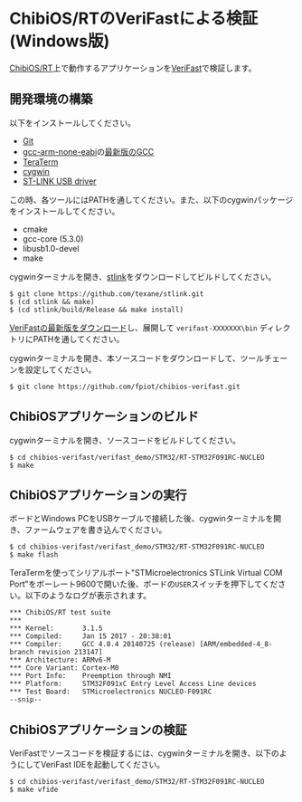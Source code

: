 # ChibiOS/RTのVeriFastによる検証 (Windows版)

[ChibiOS/RT](http://www.chibios.org/)上で動作するアプリケーションを[VeriFast](https://people.cs.kuleuven.be/~bart.jacobs/verifast/)で検証します。

## 開発環境の構築

以下をインストールしてください。

* [Git](https://git-for-windows.github.io/)
* [gcc-arm-none-eabi](https://launchpad.net/gcc-arm-embedded/+download)の[最新版のGCC](https://launchpad.net/gcc-arm-embedded/5.0/5-2016-q3-update/+download/gcc-arm-none-eabi-5_4-2016q3-20160926-win32.exe)
* [TeraTerm](https://ttssh2.osdn.jp/index.html.ja)
* [cygwin](https://cygwin.com/install.html)
* [ST-LINK USB driver](http://www.st.com/en/embedded-software/stsw-link009.html)

この時、各ツールにはPATHを通してください。また、以下のcygwinパッケージをインストールしてください。

* cmake
* gcc-core (5.3.0)
* libusb1.0-devel
* make

cygwinターミナルを開き、[stlink](https://github.com/texane/stlink)をダウンロードしてビルドしてください。

```
$ git clone https://github.com/texane/stlink.git
$ (cd stlink && make)
$ (cd stlink/build/Release && make install)
```

[VeriFastの最新版をダウンロード](https://github.com/verifast/verifast#binaries)し、展開して `verifast-XXXXXXX\bin` ディレクトリにPATHを通してください。

cygwinターミナルを開き、本ソースコードをダウンロードして、ツールチェーンを設定してください。

```
$ git clone https://github.com/fpiot/chibios-verifast.git
```

## ChibiOSアプリケーションのビルド

cygwinターミナルを開き、ソースコードをビルドしてください。

```
$ cd chibios-verifast/verifast_demo/STM32/RT-STM32F091RC-NUCLEO
$ make
```

## ChibiOSアプリケーションの実行

ボードとWindows PCをUSBケーブルで接続した後、cygwinターミナルを開き、ファームウェアを書き込んでください。

```
$ cd chibios-verifast/verifast_demo/STM32/RT-STM32F091RC-NUCLEO
$ make flash
```

TeraTermを使ってシリアルポート"STMicroelectronics STLink Virtual COM Port"をボーレート9600で開いた後、ボードの`USER`スイッチを押下してください。以下のようなログが表示されます。

```
*** ChibiOS/RT test suite
***
*** Kernel:       3.1.5
*** Compiled:     Jan 15 2017 - 20:38:01
*** Compiler:     GCC 4.8.4 20140725 (release) [ARM/embedded-4_8-branch revision 213147]
*** Architecture: ARMv6-M
*** Core Variant: Cortex-M0
*** Port Info:    Preemption through NMI
*** Platform:     STM32F091xC Entry Level Access Line devices
*** Test Board:   STMicroelectronics NUCLEO-F091RC
--snip--
```

## ChibiOSアプリケーションの検証

VeriFastでソースコードを検証するには、cygwinターミナルを開き、以下のようにしてVeriFast IDEを起動してください。

```
$ cd chibios-verifast/verifast_demo/STM32/RT-STM32F091RC-NUCLEO
$ make vfide
```
